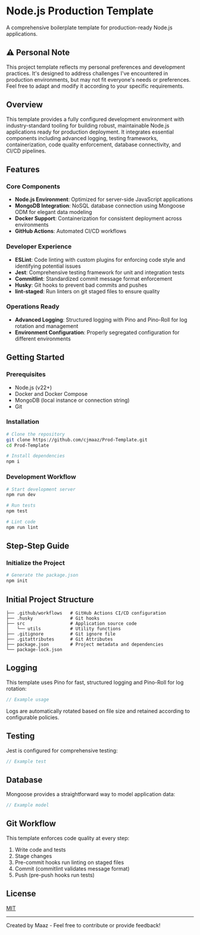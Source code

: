 # Node.js Production Template

A comprehensive boilerplate template for production-ready Node.js applications.

## ⚠️ **Personal Note**

This project template reflects my personal preferences and development practices. It's designed to address challenges I've encountered in production environments, but may not fit everyone's needs or preferences. Feel free to adapt and modify it according to your specific requirements.

## Overview

This template provides a fully configured development environment with industry-standard tooling for building robust, maintainable Node.js applications ready for production deployment. It integrates essential components including advanced logging, testing frameworks, containerization, code quality enforcement, database connectivity, and CI/CD pipelines.

## Features

### Core Components

- **Node.js Environment**: Optimized for server-side JavaScript applications
- **MongoDB Integration**: NoSQL database connection using Mongoose ODM for elegant data modeling
- **Docker Support**: Containerization for consistent deployment across environments
- **GitHub Actions**: Automated CI/CD workflows

### Developer Experience

- **ESLint**: Code linting with custom plugins for enforcing code style and identifying potential issues
- **Jest**: Comprehensive testing framework for unit and integration tests
- **Commitlint**: Standardized commit message format enforcement
- **Husky**: Git hooks to prevent bad commits and pushes
- **lint-staged**: Run linters on git staged files to ensure quality

### Operations Ready

- **Advanced Logging**: Structured logging with Pino and Pino-Roll for log rotation and management
- **Environment Configuration**: Properly segregated configuration for different environments

## Getting Started

### Prerequisites

- Node.js (v22+)
- Docker and Docker Compose
- MongoDB (local instance or connection string)
- Git

### Installation

```bash
# Clone the repository
git clone https://github.com/cjmaaz/Prod-Template.git
cd Prod-Template

# Install dependencies
npm i
```

### Development Workflow

```bash
# Start development server
npm run dev

# Run tests
npm test

# Lint code
npm run lint
```

## Step-Step Guide

### Initialize the Project

```bash
# Generate the package.json
npm init
```

## Initial Project Structure

```
├── .github/workflows   # GitHub Actions CI/CD configuration
├── .husky              # Git hooks
├── src                 # Application source code
│   └── utils           # Utility functions
├── .gitignore          # Git ignore file
├── .gitattributes      # Git Attributes
├── package.json        # Project metadata and dependencies
└── package-lock.json
```

## Logging

This template uses Pino for fast, structured logging and Pino-Roll for log rotation:

```javascript
// Example usage

```

Logs are automatically rotated based on file size and retained according to configurable policies.

## Testing

Jest is configured for comprehensive testing:

```javascript
// Example test

```

## Database

Mongoose provides a straightforward way to model application data:

```javascript
// Example model

```

## Git Workflow

This template enforces code quality at every step:

1. Write code and tests
2. Stage changes
3. Pre-commit hooks run linting on staged files
4. Commit (commitlint validates message format)
5. Push (pre-push hooks run tests)

## License

[MIT](LICENSE)

---

Created by Maaz - Feel free to contribute or provide feedback!

